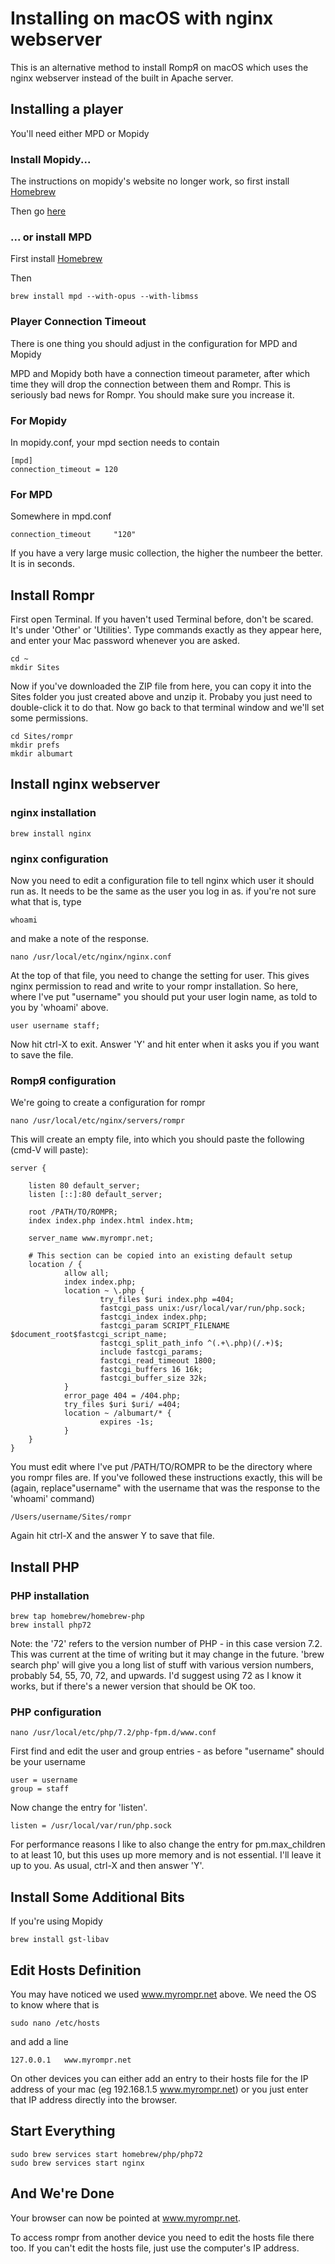 # Installing on macOS with nginx webserver

This is an alternative method to install RompЯ on macOS which uses the nginx webserver instead of the built in Apache server.

## Installing a player

You'll need either MPD or Mopidy

### Install Mopidy...

The instructions on mopidy's website no longer work, so first install [Homebrew](https://brew.sh/)

Then go [here](https://discourse.mopidy.com/t/cant-run-mopidy-on-fresh-brew-install-getting-python-framework-error/2343/2)

### ... or install MPD

First install [Homebrew](https://brew.sh/)

Then

    brew install mpd --with-opus --with-libmss

### Player Connection Timeout
    
There is one thing you should adjust in the configuration for MPD and Mopidy
    
MPD and Mopidy both have a connection timeout parameter, after which time they will drop the connection between them and Rompr. This is seriously bad news for Rompr. You should make sure you increase it.
    
### For Mopidy
    
In mopidy.conf, your mpd section needs to contain
    
    [mpd]
    connection_timeout = 120
        
### For MPD
    
Somewhere in mpd.conf
    
    connection_timeout     "120"
    
    
If you have a very large music collection, the higher the numbeer the better. It is in seconds.

## Install Rompr

First open Terminal. If you haven't used Terminal before, don't be scared. It's under 'Other' or 'Utilities'. Type commands exactly as they appear here, and enter your Mac password whenever you are asked.

    cd ~
    mkdir Sites

Now if you've downloaded the ZIP file from here, you can copy it into the Sites folder you just created above and unzip it. Probaby you just need to double-click it to do that.
Now go back to that terminal window and we'll set some permissions.

    cd Sites/rompr
    mkdir prefs
    mkdir albumart

## Install nginx webserver

### nginx installation

    brew install nginx

### nginx configuration

Now you need to edit a configuration file to tell nginx which user it should run as. It needs to be the same as the user you log in as. if you're not sure what that is, type

    whoami

and make a note of the response.

    nano /usr/local/etc/nginx/nginx.conf

At the top of that file, you need to change the setting for user. This gives nginx permission to read and write to your rompr installation. So here, where I've put "username" you should put your user login name, as told to you by 'whoami' above.

    user username staff;

Now hit ctrl-X to exit. Answer 'Y' and hit enter when it asks you if you want to save the file.

### RompЯ configuration

We're going to create a configuration for rompr

    nano /usr/local/etc/nginx/servers/rompr

This will create an empty file, into which you should paste the following (cmd-V will paste):

    server {

        listen 80 default_server;
        listen [::]:80 default_server;

        root /PATH/TO/ROMPR;
        index index.php index.html index.htm;

        server_name www.myrompr.net;

        # This section can be copied into an existing default setup
        location / {
                allow all;
                index index.php;
                location ~ \.php {
                        try_files $uri index.php =404;
                        fastcgi_pass unix:/usr/local/var/run/php.sock;
                        fastcgi_index index.php;
                        fastcgi_param SCRIPT_FILENAME $document_root$fastcgi_script_name;
                        fastcgi_split_path_info ^(.+\.php)(/.+)$;
                        include fastcgi_params;
                        fastcgi_read_timeout 1800;
                        fastcgi_buffers 16 16k;
                        fastcgi_buffer_size 32k;
                }
                error_page 404 = /404.php;
                try_files $uri $uri/ =404;
                location ~ /albumart/* {
                        expires -1s;
                }
        }
    }

You must edit where I've put /PATH/TO/ROMPR to be the directory where you rompr files are. If you've followed these instructions exactly, this will be (again, replace"username" with the username that was the response to the 'whoami' command)

    /Users/username/Sites/rompr

Again hit ctrl-X and the answer Y to save that file.

## Install PHP

### PHP installation

    brew tap homebrew/homebrew-php
    brew install php72

Note: the '72' refers to the version number of PHP - in this case version 7.2. This was current at the time of writing but it may change in the future. 'brew search php' will give you a long list of stuff with various version numbers, probably 54, 55, 70, 72, and upwards. I'd suggest using 72 as I know it works, but if there's a newer version that should be OK too.

### PHP configuration

    nano /usr/local/etc/php/7.2/php-fpm.d/www.conf

First find and edit the user and group entries - as before "username" should be your username

    user = username
    group = staff

Now change the entry for 'listen'.

    listen = /usr/local/var/run/php.sock

For performance reasons I like to also change the entry for pm.max_children to at least 10, but this uses up more memory and is not essential. I'll leave it up to you.
As usual, ctrl-X and then answer 'Y'.

## Install Some Additional Bits

If you're using Mopidy

    brew install gst-libav

## Edit Hosts Definition

You may have noticed we used www.myrompr.net above. We need the OS to know where that is

    sudo nano /etc/hosts

and add a line

    127.0.0.1   www.myrompr.net

On other devices you can either add an entry to their hosts file for the IP address of your mac (eg 192.168.1.5 www.myrompr.net) or you just enter that IP address directly into the browser.

## Start Everything

    sudo brew services start homebrew/php/php72
    sudo brew services start nginx

## And We're Done

Your browser can now be pointed at www.myrompr.net.

To access rompr from another device you need to edit the hosts file there too. If you can't edit the hosts file, just use the computer's IP address.
